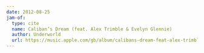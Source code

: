 ```yaml
---
date: 2012-08-25
jam-of:
  type: cite
  name: Caliban’s Dream (feat. Alex Trimble & Evelyn Glennie)
  author: Underworld
  url: https://music.apple.com/gb/album/calibans-dream-feat-alex-trimble-evelyn-glennie/1440837666?i=1440837873
---
```


